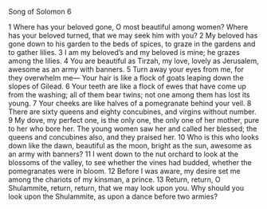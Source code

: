 Song of Solomon 6

1	Where has your beloved gone, O most beautiful among women? Where has your beloved turned, that we may seek him with you?
2	My beloved has gone down to his garden to the beds of spices, to graze in the gardens and to gather lilies.
3	I am my beloved’s and my beloved is mine; he grazes among the lilies.
4	You are beautiful as Tirzah, my love, lovely as Jerusalem, awesome as an army with banners.
5	Turn away your eyes from me, for they overwhelm me— Your hair is like a flock of goats leaping down the slopes of Gilead.
6	Your teeth are like a flock of ewes that have come up from the washing; all of them bear twins; not one among them has lost its young.
7	Your cheeks are like halves of a pomegranate behind your veil.
8	There are sixty queens and eighty concubines, and virgins without number.
9	My dove, my perfect one, is the only one, the only one of her mother, pure to her who bore her. The young women saw her and called her blessed; the queens and concubines also, and they praised her.
10	Who is this who looks down like the dawn, beautiful as the moon, bright as the sun, awesome as an army with banners?
11	I went down to the nut orchard to look at the blossoms of the valley, to see whether the vines had budded, whether the pomegranates were in bloom.
12	Before I was aware, my desire set me among the chariots of my kinsman, a prince.
13	Return, return, O Shulammite, return, return, that we may look upon you. Why should you look upon the Shulammite, as upon a dance before two armies?


